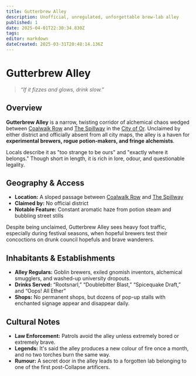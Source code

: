 ```yaml
---
title: Gutterbrew Alley
description: Unofficial, unregulated, unforgettable brew-lab alley
published: 1
date: 2025-04-01T22:30:34.830Z
tags: 
editor: markdown
dateCreated: 2025-03-31T20:48:14.136Z
---
```


# Gutterbrew Alley

> *“If it fizzes and glows, drink slow.”*

## Overview
**Gutterbrew Alley** is a narrow, twisting corridor of alchemical chaos wedged between [Coalwalk Row](/location/settlement/city/or/coalwalk-row) and [The Spillway](/location/settlement/city/or/the-spillway) in the [City of Or](/location/settlement/city/city-of-or). Unclaimed by either district and officially absent from all city maps, the alley is a haven for **experimental brewers, rogue potion-makers, and fringe alchemists**.

Locals describe it as "too strange to be ours" and "exactly where it belongs." Though short in length, it is rich in lore, odour, and questionable legality.

## Geography & Access
- **Location:** A sloped passage between [Coalwalk Row](/location/settlement/city/or/coalwalk-row) and [The Spillway](/location/settlement/city/or/the-spillway)  
- **Claimed by:** No official district  
- **Notable Feature:** Constant aromatic haze from potion steam and bubbling street stills

Despite being unclaimed, Gutterbrew Alley sees heavy foot traffic, especially during festival seasons, when hopeful brewers test their concoctions on drunk council hopefuls and brave wanderers.

## Inhabitants & Establishments
- **Alley Regulars:** Goblin brewers, exiled gnomish inventors, alchemical smugglers, and washed-up university dropouts.
- **Drinks Served:** “Rootsnarl,” “Doublebitter Blast,” “Spicequake Draft,” and “Oops! All Ether”
- **Shops:** No permanent shops, but dozens of pop-up stalls with enchanted signage appear and disappear daily.

## Cultural Notes
- **Law Enforcement:** Patrols avoid the alley unless extremely bored or extremely brave.
- **Legends:** It's said the alley produces a new colour of fire once a month, and no two torches burn the same way.
- **Rumour:** A secret door in the alley leads to a forgotten lab belonging to one of the first post-Collapse artificers.
